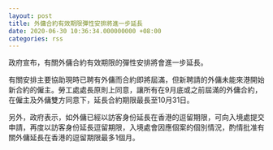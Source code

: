 ```yaml
---
layout: post
title: 外傭合約有效期限彈性安排將進一步延長
date: 2020-06-30 10:36:34.000000000 +08:00
categories: rss
---
```


政府宣布，有關外傭合約有效期限的彈性安排將會進一步延長。

有關安排主要協助現時已聘有外傭而合約即將屆滿，但新聘請的外傭未能來港開始新合約的僱主。勞工處處長原則上同意，讓所有在9月底或之前屆滿的外傭合約，在僱主及外傭雙方同意下，延長合約期限最長至10月31日。

另外，政府表示，如外傭已經以訪客身份延長在香港的逗留期限，可向入境處提交申請，再度以訪客身份延長逗留期限，入境處會因應個案的個別情況，酌情批准有關外傭延長在香港的逗留期限最多1個月。
